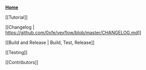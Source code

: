 **[Home](https://github.com/0xfe/vexflow/wiki)**

[[Tutorial]]

[[Changelog | https://github.com/0xfe/vexflow/blob/master/CHANGELOG.md]]

[[Build and Release | Build, Test, Release]]

[[Testing]]

[[Contributors]]
